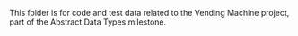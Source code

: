 This folder is for code and test data related to the Vending Machine project, part of the Abstract Data Types milestone.